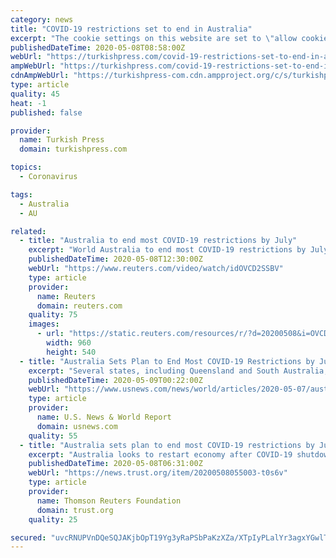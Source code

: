 ```yaml
---
category: news
title: "COVID-19 restrictions set to end in Australia"
excerpt: "The cookie settings on this website are set to \"allow cookies\" to give you the best browsing experience possible. If you continue to use this website without changing your cookie settings or you click \"Accept\" below then you are consenting to this."
publishedDateTime: 2020-05-08T08:58:00Z
webUrl: "https://turkishpress.com/covid-19-restrictions-set-to-end-in-australia/"
ampWebUrl: "https://turkishpress.com/covid-19-restrictions-set-to-end-in-australia/?amp"
cdnAmpWebUrl: "https://turkishpress-com.cdn.ampproject.org/c/s/turkishpress.com/covid-19-restrictions-set-to-end-in-australia/?amp"
type: article
quality: 45
heat: -1
published: false

provider:
  name: Turkish Press
  domain: turkishpress.com

topics:
  - Coronavirus

tags:
  - Australia
  - AU

related:
  - title: "Australia to end most COVID-19 restrictions by July"
    excerpt: "World Australia to end most COVID-19 restrictions by July. Posted . Australia will ease social distancing restrictions implemented to slow the spread of the coronavirus in a three"
    publishedDateTime: 2020-05-08T12:30:00Z
    webUrl: "https://www.reuters.com/video/watch/idOVCD2SSBV"
    type: article
    provider:
      name: Reuters
      domain: reuters.com
    quality: 75
    images:
      - url: "https://static.reuters.com/resources/r/?d=20200508&i=OVCD2SSBV&r=OVCD2SSBV&t=2"
        width: 960
        height: 540
  - title: "Australia Sets Plan to End Most COVID-19 Restrictions by July"
    excerpt: "Several states, including Queensland and South Australia, said they will ease restrictions from Monday. The country's most populated states, which have the most COVID-19 cases, sa"
    publishedDateTime: 2020-05-09T00:22:00Z
    webUrl: "https://www.usnews.com/news/world/articles/2020-05-07/australia-readies-to-ease-some-covid-19-restrictions"
    type: article
    provider:
      name: U.S. News & World Report
      domain: usnews.com
    quality: 55
  - title: "Australia sets plan to end most COVID-19 restrictions by July"
    excerpt: "Australia looks to restart economy after COVID-19 shutdown * Number of new cases well down, fewer than 100 deaths * Lockdown costs economy $2.6 billion each week - Treasurer * Interactive graphic tracking global spread of coronavirus: open  in an external browser."
    publishedDateTime: 2020-05-08T06:31:00Z
    webUrl: "https://news.trust.org/item/20200508055003-t0s6v"
    type: article
    provider:
      name: Thomson Reuters Foundation
      domain: trust.org
    quality: 25

secured: "uvcRNUPVnDQeSQJAKjbOpT19Yg3yRaPSbPaKzXZa/XTpIyPLalYr3agxYGwlT3YqiXwiWcvPGVBJ33SMkUDBPGYhW94K50qIoAYxYwGM0Me5Y2PsUjvOFfCZ+RITRnJMh/ogd0UVVM7jQ/KD99ac6AN+sSHZcDF+nGiLoq2O8+K+9yGVGEraJWky+zAPTYrKErN+Pe7PTP20XgDsf2QsJJ2Mtm4s14pqA8lkU0Dnu8Er2QIUgPqrCfAjMXIBC1ztzgLR2+Fu4dcvp9OtmHNnAFfe3Mee51vtYxU/UkBSsKGJg5t3+/nELP0iDBsTPqeb;RkD+3R2Gk8GZKGcpy1+ctA=="
---
```


